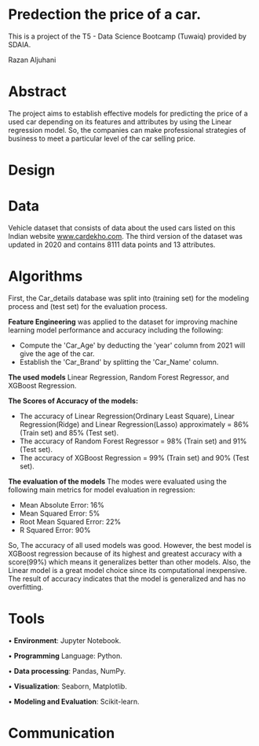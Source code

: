 # Predection the price of a car.
This is a project of the T5 - Data Science Bootcamp (Tuwaiq) provided by SDAIA.

Razan Aljuhani

# Abstract
The project aims to establish effective models for predicting the price of a used car depending on its features and attributes by using the Linear regression model. So, the companies can make professional strategies of business to meet a particular level of the car selling price.

# Design

# Data
Vehicle dataset that consists of data about the used cars listed on this Indian website www.cardekho.com. The third version of the dataset was updated in 2020 and contains 8111 data points and 13 attributes. 

# Algorithms
First, the Car_details database was split into (training set) for the modeling process and (test set) for the evaluation process.

**Feature Engineering** was applied to the dataset for improving machine learning model performance and accuracy including the following:
- Compute the 'Car_Age'  by deducting the 'year' column from 2021 will give the age of the car.  
- Establish the 'Car_Brand' by splitting the 'Car_Name' column.

**The used models**
Linear Regression, Random Forest Regressor, and XGBoost Regression.

**The Scores of Accuracy of the models:**
- The accuracy of Linear Regression(Ordinary Least Square), Linear Regression(Ridge) and Linear Regression(Lasso) approximately = 86% (Train set) and 85% (Test set).
- The accuracy of  Random Forest Regressor = 98% (Train set) and 91% (Test set).
- The accuracy of  XGBoost Regression = 99% (Train set) and 90% (Test set).

**The evaluation of the models**
The modes were evaluated using the following main metrics for model evaluation in regression:
- Mean Absolute Error:  16%
- Mean Squared  Error:  5%
- Root Mean Squared  Error:  22%
- R Squared Error:  90% 

So, The accuracy of all used models was good. However, the best model is XGBoost regression because of its highest and greatest accuracy with a score(99%) which means it generalizes better than other models. Also, the Linear model is a great model choice since its computational inexpensive. The result of accuracy indicates that the model is generalized and has no overfitting. 

# Tools
•	**Environment**: Jupyter Notebook.

•	**Programming** Language: Python.

•	**Data processing**: Pandas, NumPy.

•	**Visualization**: Seaborn, Matplotlib.

•	**Modeling and Evaluation**: Scikit-learn.

# Communication
